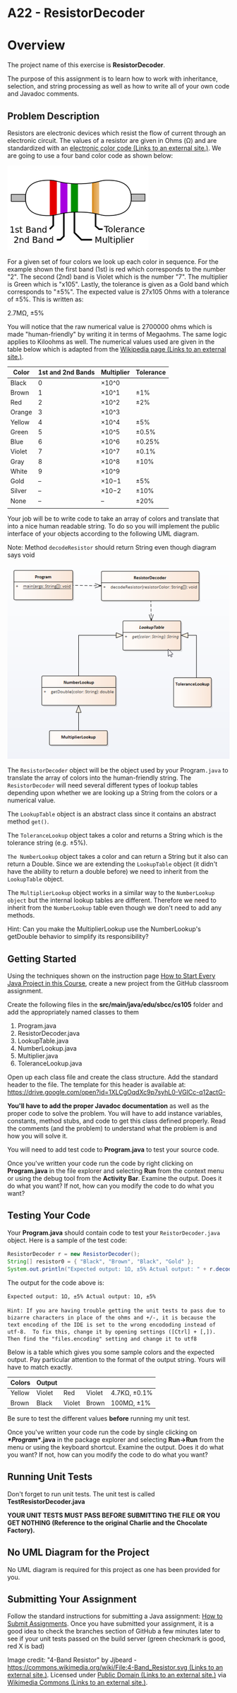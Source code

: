 # A22 - ResistorDecoder

# Overview

The project name of this exercise is **ResistorDecoder**.

The purpose of this assignment is to learn how to work with inheritance, selection, and string processing as well as how to write all of your own code and Javadoc comments.

## Problem Description

Resistors are electronic devices which resist the flow of current through an electronic circuit. The values of a resistor are given in Ohms (Ω) and are standardized with an [electronic color code (Links to an external site.)](https://en.wikipedia.org/wiki/Electronic_color_code#Resistor_color-coding). We are going to use a four band color code as shown below:

![4-Band Resistor](images/4-Band_Resistor.png)

For a given set of four colors we look up each color in sequence. For the example shown the first band (1st) is red which corresponds to the number "2". The second (2nd) band is Violet which is the number "7". The multiplier is Green which is "x105". Lastly, the tolerance is given as a Gold band which corresponds to "±5%". The expected value is 27x105 Ohms with a tolerance of ±5%. This is written as:

2.7MΩ, ±5%

You will notice that the raw numerical value is 2700000 ohms which is made "human-friendly" by writing it in terms of Megaohms. The same logic applies to Kiloohms as well. The numerical values used are given in the table below which is adapted from the [Wikipedia page (Links to an external site.)](https://en.wikipedia.org/wiki/Electronic_color_code#Resistor_color-coding).

| Color  | 1st and 2nd Bands | Multiplier | Tolerance |
| ------ | ----------------- | ---------- | --------- |
| Black  | 0                 | ×10^0       |           |
| Brown  | 1                 | ×10^1       | ±1%       |
| Red    | 2                 | ×10^2       | ±2%       |
| Orange | 3                 | ×10^3       |           |
| Yellow | 4                 | ×10^4       | ±5%       |
| Green  | 5                 | ×10^5       | ±0.5%     |
| Blue   | 6                 | ×10^6       | ±0.25%    |
| Violet | 7                 | ×10^7       | ±0.1%     |
| Gray   | 8                 | ×10^8       | ±10%      |
| White  | 9                 | ×10^9       |           |
| Gold   | –                 | ×10−1      | ±5%       |
| Silver | –                 | ×10−2      | ±10%      |
| None   | –                 | –          | ±20%      |
|        |                   |            |           |

Your job will be to write code to take an array of colors and translate that into a nice human readable string. To do so you will implement the public interface of your objects according to the following UML diagram.

Note: Method `decodeResistor` should return String even though diagram says void

![Resistor Class Diagram](images/ResistorDecoder-ClassDiagram.png)

The `ResistorDecoder` object will be the object used by your Program`.java` to translate the array of colors into the human-friendly string. The `ResistorDecoder` will need several different types of lookup tables depending upon whether we are looking up a String from the colors or a numerical value. 

The `LookupTable` object is an abstract class since it contains an abstract method `get()`. 

The `ToleranceLookup` object takes a color and returns a String which is the tolerance string (e.g. ±5%). 

`The NumberLookup` object takes a color and can return a String but it also can return a Double. Since we are extending the `LookupTable` object (it didn't have the ability to return a double before) we need to inherit from the `LookupTable` object. 

The `MultiplierLookup` object works in a similar way to the `NumberLookup object` but the internal lookup tables are different. Therefore we need to inherit from the `NumberLookup` table even though we don't need to add any methods. 

Hint: Can you make the MultiplierLookup use the NumberLookup's getDouble behavior to simplify its responsibility?

## Getting Started

Using the techniques shown on the instruction page [How to Start Every Java Project in this Course](https://canvas.sbcc.edu/courses/25771/modules/items/760779), create a new project from the GitHub classroom assignment.

Create the following files in the **src/main/java/edu/sbcc/cs105** folder and add the appropriately named classes to them

1. Program.java
2. ResistorDecoder.java
3. LookupTable.java
4. NumberLookup.java
5. Multiplier.java
6. ToleranceLookup.java

Open up each class file and create the class structure. Add the standard header to the file.  The template for this header is available at: https://drive.google.com/open?id=1XLCgOqdXc9p7syhL0-VGlCc-q12actG-

**You'll have to add the proper Javadoc documentation** as well as the proper code to solve the problem. You will have to add instance variables, constants, method stubs, and code to get this class defined properly. Read the comments (and the problem) to understand what the problem is and how you will solve it.  

You will need to add test code to **Program.java** to test your source code. 

Once you've written your code run the code by right clicking on **Program.java** in the file explorer and selecting **Run** from the context menu or using the debug tool from the **Activity Bar**. Examine the output. Does it do what you want? If not, how can you modify the code to do what you want?

## Testing Your Code

Your **Program.java** should contain code to test your `ReistorDecoder.java` object. Here is a sample of the test code:

```Java
ResistorDecoder r = new ResistorDecoder();
String[] resistor0 = { "Black", "Brown", "Black", "Gold" };
System.out.println("Expected output: 1Ω, ±5% Actual output: " + r.decodeResistor(resistor0));
```

The output for the code above is:

```
Expected output: 1Ω, ±5% Actual output: 1Ω, ±5%

Hint: If you are having trouble getting the unit tests to pass due to bizarre characters in place of the ohms and +/-, it is because the text encoding of the IDE is set to the wrong encododing instead of utf-8.  To fix this, change it by opening settings ([Ctrl] + [,]). Then find the "files.encoding" setting and change it to utf8
```

Below is a table which gives you some sample colors and the expected output. Pay particular attention to the format of the output string. Yours will have to match exactly.

| Colors | Output |        |        |              |
| ------ | ------ | ------ | ------ | ------------ |
| Yellow | Violet | Red    | Violet | 4.7KΩ, ±0.1% |
| Brown  | Black  | Violet | Brown  | 100MΩ, ±1%   |

Be sure to test the different values **before** running my unit test.

Once you've written your code run the code by single clicking on ***\*Program\**.java** in the package explorer and selecting **Run->Run** from the menu or using the keyboard shortcut. Examine the output. Does it do what you want? If not, how can you modify the code to do what you want?

## Running Unit Tests

Don't forget to run unit tests. The unit test is called **TestResistorDecoder.java**

**YOUR UNIT TESTS MUST PASS BEFORE SUBMITTING THE FILE OR YOU GET NOTHING (Reference to the original Charlie and the Chocolate Factory).**

## No UML Diagram for the Project

No UML diagram is required for this project as one has been provided for you.

## Submitting Your Assignment

Follow the standard instructions for submitting a Java assignment: [How to Submit Assignments](https://canvas.sbcc.edu/courses/25771/pages/how-to-submit-assignments-new?module_item_id=761292). Once you have submitted your assignment, it is a good idea to check the branches section of GitHub a few minutes later to see if your unit tests passed on the build server (green checkmark is good, red X is bad)

 Image credit: "4-Band Resistor" by Jjbeard - [https://commons.wikimedia.org/wiki/File:4-Band_Resistor.svg (Links to an external site.)](https://commons.wikimedia.org/wiki/File:4-Band_Resistor.svg). Licensed under [Public Domain (Links to an external site.)](https://en.wikipedia.org/wiki/Public_domain) via [Wikimedia Commons (Links to an external site.)](http://commons.wikimedia.org/wiki/). 

